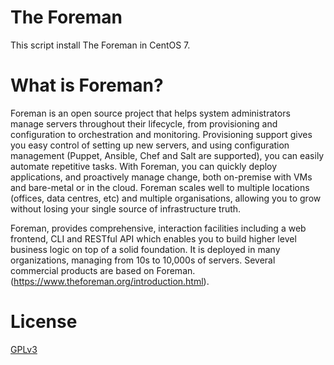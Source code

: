 # The Foreman
This script install The Foreman in CentOS 7.

# What is Foreman?

Foreman is an open source project that helps system administrators manage servers throughout their lifecycle, from provisioning and 
configuration to orchestration and monitoring. Provisioning support gives you easy control of setting up new servers, and using 
configuration management (Puppet, Ansible, Chef and Salt are supported), you can easily automate repetitive tasks. With Foreman, 
you can quickly deploy applications, and proactively manage change, both on-premise with VMs and bare-metal or in the cloud. 
Foreman scales well to multiple locations (offices, data centres, etc) and multiple organisations, allowing you to grow without 
losing your single source of infrastructure truth.

Foreman, provides comprehensive, interaction facilities including a web frontend, CLI and RESTful API which enables you to build 
higher level business logic on top of a solid foundation. It is deployed in many organizations, managing from 10s to 10,000s of 
servers. Several commercial products are based on Foreman.
(https://www.theforeman.org/introduction.html).

# License
[GPLv3](https://www.gnu.org/licenses/gpl-3.0.en.html)
